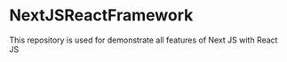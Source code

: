 # NextJSReactFramework
This repository is used for demonstrate all features of Next JS with React JS
